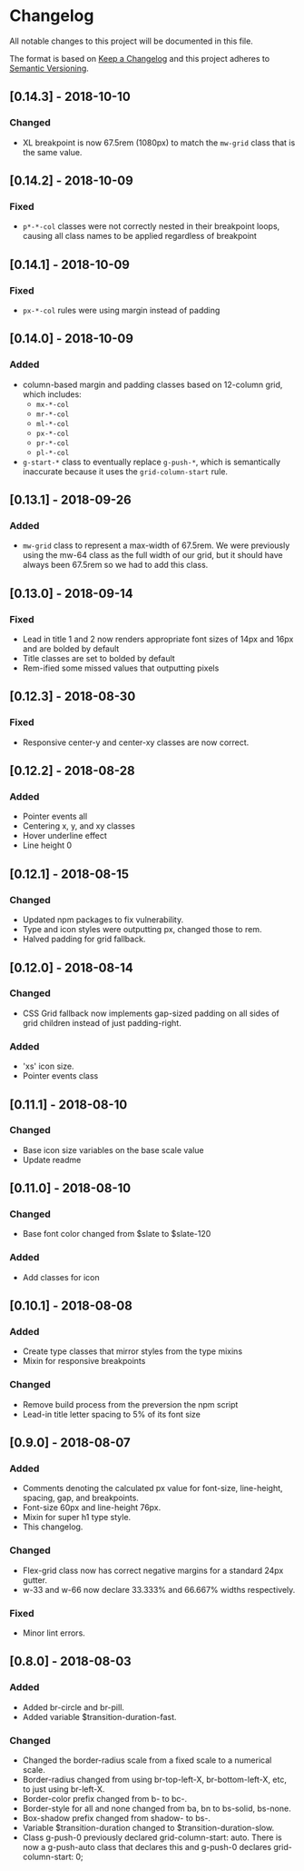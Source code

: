 # Changelog
All notable changes to this project will be documented in this file.

The format is based on [Keep a Changelog](http://keepachangelog.com/en/1.0.0/)
and this project adheres to [Semantic Versioning](http://semver.org/spec/v2.0.0.html).

## [0.14.3] - 2018-10-10
### Changed
- XL breakpoint is now 67.5rem (1080px) to match the `mw-grid` class that is the same value.

## [0.14.2] - 2018-10-09
### Fixed
- `p*-*-col` classes were not correctly nested in their breakpoint loops, causing all class names to be applied regardless of breakpoint

## [0.14.1] - 2018-10-09
### Fixed
- `px-*-col` rules were using margin instead of padding

## [0.14.0] - 2018-10-09
### Added
- column-based margin and padding classes based on 12-column grid, which includes:
  - `mx-*-col`
  - `mr-*-col`
  - `ml-*-col`
  - `px-*-col`
  - `pr-*-col`
  - `pl-*-col`
- `g-start-*` class to eventually replace `g-push-*`, which is semantically inaccurate because it uses the `grid-column-start` rule.

## [0.13.1] - 2018-09-26
### Added
- `mw-grid` class to represent a max-width of 67.5rem. We were previously using the mw-64 class as the full width of our grid, but it should have always been 67.5rem so we had to add this class.

## [0.13.0] - 2018-09-14
### Fixed
- Lead in title 1 and 2 now renders appropriate font sizes of 14px and 16px and are bolded by default
- Title classes are set to bolded by default
- Rem-ified some missed values that outputting pixels

## [0.12.3] - 2018-08-30
### Fixed
- Responsive center-y and center-xy classes are now correct.

## [0.12.2] - 2018-08-28
### Added
- Pointer events all
- Centering x, y, and xy classes
- Hover underline effect
- Line height 0

## [0.12.1] - 2018-08-15
### Changed
- Updated npm packages to fix vulnerability.
- Type and icon styles were outputting px, changed those to rem.
- Halved padding for grid fallback.

## [0.12.0] - 2018-08-14
### Changed
- CSS Grid fallback now implements gap-sized padding on all sides of grid children instead of just padding-right.

### Added
- 'xs' icon size.
- Pointer events class

## [0.11.1] - 2018-08-10
### Changed
- Base icon size variables on the base scale value
- Update readme

## [0.11.0] - 2018-08-10
### Changed
- Base font color changed from $slate to $slate-120

### Added
- Add classes for icon

## [0.10.1] - 2018-08-08
### Added
- Create type classes that mirror styles from the type mixins
- Mixin for responsive breakpoints

### Changed
- Remove build process from the preversion the npm script
- Lead-in title letter spacing to 5% of its font size

## [0.9.0] - 2018-08-07
### Added
- Comments denoting the calculated px value for font-size, line-height, spacing, gap, and breakpoints.
- Font-size 60px and line-height 76px.
- Mixin for super h1 type style.
- This changelog.

### Changed
- Flex-grid class now has correct negative margins for a standard 24px gutter.
- w-33 and w-66 now declare 33.333% and 66.667% widths respectively.

### Fixed
- Minor lint errors.

## [0.8.0] - 2018-08-03
### Added
- Added br-circle and br-pill.
- Added variable $transition-duration-fast.

### Changed
- Changed the border-radius scale from a fixed scale to a numerical scale.
- Border-radius changed from using br-top-left-X, br-bottom-left-X, etc, to just using br-left-X.
- Border-color prefix changed from b- to bc-.
- Border-style for all and none changed from ba, bn to bs-solid, bs-none.
- Box-shadow prefix changed from shadow- to bs-.
- Variable $transition-duration changed to $transition-duration-slow.
- Class g-push-0 previously declared grid-column-start: auto. There is now a g-push-auto class that declares this and g-push-0 declares grid-column-start: 0;
